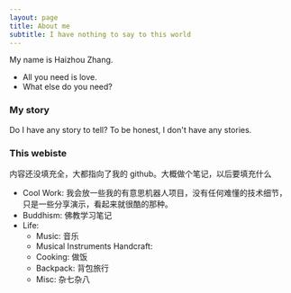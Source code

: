 ```yaml
---
layout: page
title: About me
subtitle: I have nothing to say to this world
---
```


My name is Haizhou Zhang.

- All you need is love.
- What else do you need?

### My story

Do I have any story to tell? To be honest, I don't have any stories.

### This webiste

内容还没填充全，大都指向了我的 github。大概做个笔记，以后要填充什么


- Cool Work: 我会放一些我的有意思机器人项目，没有任何难懂的技术细节，只是一些分享演示，看起来就很酷的那种。
- Buddhism: 佛教学习笔记
- Life:
    - Music: 音乐
    - Musical Instruments Handcraft: 
    - Cooking: 做饭
    - Backpack: 背包旅行
    - Misc: 杂七杂八